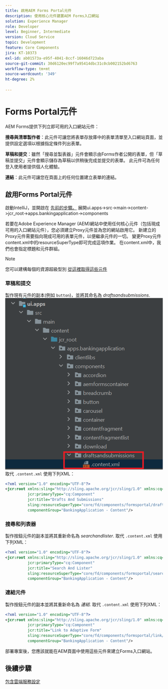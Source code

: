 ```yaml
---
title: 啟用AEM Forms Portal元件
description: 使用核心元件建置AEM Forms入口網站
solution: Experience Manager
role: Developer
level: Beginner, Intermediate
version: Cloud Service
topic: Development
feature: Core Components
jira: KT-10373
exl-id: ab01573a-e95f-4041-8ccf-16046d723aba
source-git-commit: 30d6120ec99f7a95414dbc31c0cb002152bd6763
workflow-type: tm+mt
source-wordcount: '349'
ht-degree: 2%

---
```


# Forms Portal元件

AEM Forms提供下列立即可用的入口網站元件：

**搜尋與清單製作者**：此元件可讓您將表單存放庫中的表單清單至入口網站頁面，並提供設定選項以根據指定條件列出表單。

**草稿和提交**：雖然「搜尋並製表器」元件會顯示由Forms作者公開的表單，但「草稿並提交」元件會顯示儲存為草稿以供稍後完成並提交的表單。 此元件可為任何登入使用者提供個人化體驗。

**連結**：此元件可讓您在頁面上的任何位置建立表單的連結。

## 啟用Forms Portal元件

啟動IntelliJ，並開啟在 [先前的步驟。](./getting-started.md) 展開ui.apps->src->main->content->jcr_root->apps.bankingapplication->components

若要在Adobe Experience Manager (AEM)網站中使用任何核心元件（包括現成可用的入口網站元件），您必須建立Proxy元件並為您的網站啟用它。
新建立的Proxy元件需要指向現成可用的表單元件，以便繼承元件的一切。 變更Proxy元件content.xml中的resourceSuperType即可完成這項作業。 在content.xml中，我們也會指定標題和元件群組。
>[!NOTE]
>
> 您可以建構每個的資源超級型別 [從這裡取得這些元件](https://github.com/adobe/aem-core-forms-components/tree/master/ui.apps/src/main/content/jcr_root/apps/core/fd/components/formsportal)


### 草稿和提交

製作現有元件的副本(例如 `button`)，並將其命名為 _draftsandsubmissions_.
![draftsandsubmissions](assets/forms-portal-components2.png)
取代 `.content.xml` 使用下列XML：

```xml
<?xml version="1.0" encoding="UTF-8"?>
<jcr:root xmlns:sling="http://sling.apache.org/jcr/sling/1.0" xmlns:cq="http://www.day.com/jcr/cq/1.0" xmlns:jcr="http://www.jcp.org/jcr/1.0"
          jcr:primaryType="cq:Component"
          jcr:title="Drafts And Submissions"
          sling:resourceSuperType="core/fd/components/formsportal/draftsandsubmissions/v1/draftsandsubmissions"
          componentGroup="BankingApplication - Content"/>
```

### 搜尋和列表器

製作按鈕元件的副本並將其重新命名為 _searchandlister_.
取代 `.content.xml` 使用下列XML：


```xml
<?xml version="1.0" encoding="UTF-8"?>
<jcr:root xmlns:sling="http://sling.apache.org/jcr/sling/1.0" xmlns:cq="http://www.day.com/jcr/cq/1.0" xmlns:jcr="http://www.jcp.org/jcr/1.0"
          jcr:primaryType="cq:Component"
          jcr:title="Search And Lister"
          sling:resourceSuperType="core/fd/components/formsportal/searchlister/v1/searchlister"
          componentGroup="BankingApplication - Content"/>
```

### 連結元件

製作按鈕元件的副本並將其重新命名為 _連結_.
取代 `.content.xml` 使用下列XML：


```xml
<?xml version="1.0" encoding="UTF-8"?>
<jcr:root xmlns:sling="http://sling.apache.org/jcr/sling/1.0" xmlns:cq="http://www.day.com/jcr/cq/1.0" xmlns:jcr="http://www.jcp.org/jcr/1.0"
          jcr:primaryType="cq:Component"
          jcr:title="Link to Adaptive Form"
          sling:resourceSuperType="core/fd/components/formsportal/link/v2/link"
          componentGroup="BankingApplication - Content"/>
```

部署專案後，您應該就能在AEM頁面中使用這些元件來建立Forms入口網站。

## 後續步驟

[包含雲端服務設定](./azure-storage-fdm.md)
